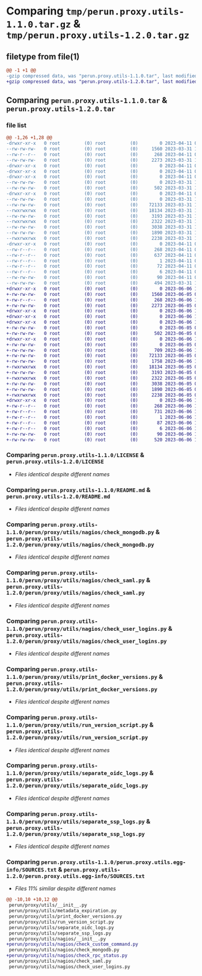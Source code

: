 # Comparing `tmp/perun.proxy.utils-1.1.0.tar.gz` & `tmp/perun.proxy.utils-1.2.0.tar.gz`

## filetype from file(1)

```diff
@@ -1 +1 @@
-gzip compressed data, was "perun.proxy.utils-1.1.0.tar", last modified: Tue Apr 11 08:13:36 2023, max compression
+gzip compressed data, was "perun.proxy.utils-1.2.0.tar", last modified: Tue Jun  6 15:17:46 2023, max compression
```

## Comparing `perun.proxy.utils-1.1.0.tar` & `perun.proxy.utils-1.2.0.tar`

### file list

```diff
@@ -1,26 +1,28 @@
-drwxr-xr-x   0 root         (0) root         (0)        0 2023-04-11 08:13:36.377790 perun.proxy.utils-1.1.0/
--rw-rw-rw-   0 root         (0) root         (0)     1560 2023-03-31 13:01:55.000000 perun.proxy.utils-1.1.0/LICENSE
--rw-r--r--   0 root         (0) root         (0)      268 2023-04-11 08:13:36.377790 perun.proxy.utils-1.1.0/PKG-INFO
--rw-rw-rw-   0 root         (0) root         (0)     2273 2023-03-31 13:21:34.000000 perun.proxy.utils-1.1.0/README.md
-drwxr-xr-x   0 root         (0) root         (0)        0 2023-04-11 08:13:36.045782 perun.proxy.utils-1.1.0/perun/
-drwxr-xr-x   0 root         (0) root         (0)        0 2023-04-11 08:13:36.045782 perun.proxy.utils-1.1.0/perun/proxy/
-drwxr-xr-x   0 root         (0) root         (0)        0 2023-04-11 08:13:36.249787 perun.proxy.utils-1.1.0/perun/proxy/utils/
--rw-rw-rw-   0 root         (0) root         (0)        0 2023-03-31 13:01:55.000000 perun.proxy.utils-1.1.0/perun/proxy/utils/__init__.py
--rw-rw-rw-   0 root         (0) root         (0)      502 2023-03-31 13:01:55.000000 perun.proxy.utils-1.1.0/perun/proxy/utils/metadata_expiration.py
-drwxr-xr-x   0 root         (0) root         (0)        0 2023-04-11 08:13:36.365790 perun.proxy.utils-1.1.0/perun/proxy/utils/nagios/
--rw-rw-rw-   0 root         (0) root         (0)        0 2023-03-31 13:01:55.000000 perun.proxy.utils-1.1.0/perun/proxy/utils/nagios/__init__.py
--rw-rw-rw-   0 root         (0) root         (0)    72133 2023-03-31 13:01:55.000000 perun.proxy.utils-1.1.0/perun/proxy/utils/nagios/check_mongodb.py
--rwxrwxrwx   0 root         (0) root         (0)    18134 2023-03-31 13:21:34.000000 perun.proxy.utils-1.1.0/perun/proxy/utils/nagios/check_saml.py
--rw-rw-rw-   0 root         (0) root         (0)     3193 2023-03-31 14:17:55.000000 perun.proxy.utils-1.1.0/perun/proxy/utils/nagios/check_user_logins.py
--rwxrwxrwx   0 root         (0) root         (0)     2322 2023-03-31 13:01:55.000000 perun.proxy.utils-1.1.0/perun/proxy/utils/print_docker_versions.py
--rw-rw-rw-   0 root         (0) root         (0)     3038 2023-03-31 13:01:55.000000 perun.proxy.utils-1.1.0/perun/proxy/utils/run_version_script.py
--rw-rw-rw-   0 root         (0) root         (0)     1890 2023-03-31 13:01:55.000000 perun.proxy.utils-1.1.0/perun/proxy/utils/separate_oidc_logs.py
--rwxrwxrwx   0 root         (0) root         (0)     2238 2023-03-31 13:01:55.000000 perun.proxy.utils-1.1.0/perun/proxy/utils/separate_ssp_logs.py
-drwxr-xr-x   0 root         (0) root         (0)        0 2023-04-11 08:13:36.053782 perun.proxy.utils-1.1.0/perun.proxy.utils.egg-info/
--rw-r--r--   0 root         (0) root         (0)      268 2023-04-11 08:13:35.000000 perun.proxy.utils-1.1.0/perun.proxy.utils.egg-info/PKG-INFO
--rw-r--r--   0 root         (0) root         (0)      637 2023-04-11 08:13:35.000000 perun.proxy.utils-1.1.0/perun.proxy.utils.egg-info/SOURCES.txt
--rw-r--r--   0 root         (0) root         (0)        1 2023-04-11 08:13:35.000000 perun.proxy.utils-1.1.0/perun.proxy.utils.egg-info/dependency_links.txt
--rw-r--r--   0 root         (0) root         (0)       72 2023-04-11 08:13:35.000000 perun.proxy.utils-1.1.0/perun.proxy.utils.egg-info/requires.txt
--rw-r--r--   0 root         (0) root         (0)        6 2023-04-11 08:13:35.000000 perun.proxy.utils-1.1.0/perun.proxy.utils.egg-info/top_level.txt
--rw-rw-rw-   0 root         (0) root         (0)       90 2023-04-11 08:13:36.381790 perun.proxy.utils-1.1.0/setup.cfg
--rw-rw-rw-   0 root         (0) root         (0)      494 2023-03-31 13:01:55.000000 perun.proxy.utils-1.1.0/setup.py
+drwxr-xr-x   0 root         (0) root         (0)        0 2023-06-06 15:17:46.812100 perun.proxy.utils-1.2.0/
+-rw-rw-rw-   0 root         (0) root         (0)     1560 2023-06-05 07:54:03.000000 perun.proxy.utils-1.2.0/LICENSE
+-rw-r--r--   0 root         (0) root         (0)      268 2023-06-06 15:17:46.812100 perun.proxy.utils-1.2.0/PKG-INFO
+-rw-rw-rw-   0 root         (0) root         (0)     2273 2023-06-05 07:54:03.000000 perun.proxy.utils-1.2.0/README.md
+drwxr-xr-x   0 root         (0) root         (0)        0 2023-06-06 15:17:46.708098 perun.proxy.utils-1.2.0/perun/
+drwxr-xr-x   0 root         (0) root         (0)        0 2023-06-06 15:17:46.708098 perun.proxy.utils-1.2.0/perun/proxy/
+drwxr-xr-x   0 root         (0) root         (0)        0 2023-06-06 15:17:46.744098 perun.proxy.utils-1.2.0/perun/proxy/utils/
+-rw-rw-rw-   0 root         (0) root         (0)        0 2023-06-05 07:54:03.000000 perun.proxy.utils-1.2.0/perun/proxy/utils/__init__.py
+-rw-rw-rw-   0 root         (0) root         (0)      502 2023-06-05 07:54:03.000000 perun.proxy.utils-1.2.0/perun/proxy/utils/metadata_expiration.py
+drwxr-xr-x   0 root         (0) root         (0)        0 2023-06-06 15:17:46.812100 perun.proxy.utils-1.2.0/perun/proxy/utils/nagios/
+-rw-rw-rw-   0 root         (0) root         (0)        0 2023-06-05 07:54:03.000000 perun.proxy.utils-1.2.0/perun/proxy/utils/nagios/__init__.py
+-rw-rw-rw-   0 root         (0) root         (0)      709 2023-06-06 15:09:34.000000 perun.proxy.utils-1.2.0/perun/proxy/utils/nagios/check_custom_command.py
+-rw-rw-rw-   0 root         (0) root         (0)    72133 2023-06-05 07:54:03.000000 perun.proxy.utils-1.2.0/perun/proxy/utils/nagios/check_mongodb.py
+-rw-rw-rw-   0 root         (0) root         (0)     1758 2023-06-06 15:06:39.000000 perun.proxy.utils-1.2.0/perun/proxy/utils/nagios/check_rpc_status.py
+-rwxrwxrwx   0 root         (0) root         (0)    18134 2023-06-05 07:54:03.000000 perun.proxy.utils-1.2.0/perun/proxy/utils/nagios/check_saml.py
+-rw-rw-rw-   0 root         (0) root         (0)     3193 2023-06-05 07:54:03.000000 perun.proxy.utils-1.2.0/perun/proxy/utils/nagios/check_user_logins.py
+-rwxrwxrwx   0 root         (0) root         (0)     2322 2023-06-05 07:54:03.000000 perun.proxy.utils-1.2.0/perun/proxy/utils/print_docker_versions.py
+-rw-rw-rw-   0 root         (0) root         (0)     3038 2023-06-05 07:54:03.000000 perun.proxy.utils-1.2.0/perun/proxy/utils/run_version_script.py
+-rw-rw-rw-   0 root         (0) root         (0)     1890 2023-06-05 07:54:03.000000 perun.proxy.utils-1.2.0/perun/proxy/utils/separate_oidc_logs.py
+-rwxrwxrwx   0 root         (0) root         (0)     2238 2023-06-05 07:54:03.000000 perun.proxy.utils-1.2.0/perun/proxy/utils/separate_ssp_logs.py
+drwxr-xr-x   0 root         (0) root         (0)        0 2023-06-06 15:17:46.744098 perun.proxy.utils-1.2.0/perun.proxy.utils.egg-info/
+-rw-r--r--   0 root         (0) root         (0)      268 2023-06-06 15:17:46.000000 perun.proxy.utils-1.2.0/perun.proxy.utils.egg-info/PKG-INFO
+-rw-r--r--   0 root         (0) root         (0)      731 2023-06-06 15:17:46.000000 perun.proxy.utils-1.2.0/perun.proxy.utils.egg-info/SOURCES.txt
+-rw-r--r--   0 root         (0) root         (0)        1 2023-06-06 15:17:46.000000 perun.proxy.utils-1.2.0/perun.proxy.utils.egg-info/dependency_links.txt
+-rw-r--r--   0 root         (0) root         (0)       87 2023-06-06 15:17:46.000000 perun.proxy.utils-1.2.0/perun.proxy.utils.egg-info/requires.txt
+-rw-r--r--   0 root         (0) root         (0)        6 2023-06-06 15:17:46.000000 perun.proxy.utils-1.2.0/perun.proxy.utils.egg-info/top_level.txt
+-rw-rw-rw-   0 root         (0) root         (0)       90 2023-06-06 15:17:46.812100 perun.proxy.utils-1.2.0/setup.cfg
+-rw-rw-rw-   0 root         (0) root         (0)      520 2023-06-06 15:06:39.000000 perun.proxy.utils-1.2.0/setup.py
```

### Comparing `perun.proxy.utils-1.1.0/LICENSE` & `perun.proxy.utils-1.2.0/LICENSE`

 * *Files identical despite different names*

### Comparing `perun.proxy.utils-1.1.0/README.md` & `perun.proxy.utils-1.2.0/README.md`

 * *Files identical despite different names*

### Comparing `perun.proxy.utils-1.1.0/perun/proxy/utils/nagios/check_mongodb.py` & `perun.proxy.utils-1.2.0/perun/proxy/utils/nagios/check_mongodb.py`

 * *Files identical despite different names*

### Comparing `perun.proxy.utils-1.1.0/perun/proxy/utils/nagios/check_saml.py` & `perun.proxy.utils-1.2.0/perun/proxy/utils/nagios/check_saml.py`

 * *Files identical despite different names*

### Comparing `perun.proxy.utils-1.1.0/perun/proxy/utils/nagios/check_user_logins.py` & `perun.proxy.utils-1.2.0/perun/proxy/utils/nagios/check_user_logins.py`

 * *Files identical despite different names*

### Comparing `perun.proxy.utils-1.1.0/perun/proxy/utils/print_docker_versions.py` & `perun.proxy.utils-1.2.0/perun/proxy/utils/print_docker_versions.py`

 * *Files identical despite different names*

### Comparing `perun.proxy.utils-1.1.0/perun/proxy/utils/run_version_script.py` & `perun.proxy.utils-1.2.0/perun/proxy/utils/run_version_script.py`

 * *Files identical despite different names*

### Comparing `perun.proxy.utils-1.1.0/perun/proxy/utils/separate_oidc_logs.py` & `perun.proxy.utils-1.2.0/perun/proxy/utils/separate_oidc_logs.py`

 * *Files identical despite different names*

### Comparing `perun.proxy.utils-1.1.0/perun/proxy/utils/separate_ssp_logs.py` & `perun.proxy.utils-1.2.0/perun/proxy/utils/separate_ssp_logs.py`

 * *Files identical despite different names*

### Comparing `perun.proxy.utils-1.1.0/perun.proxy.utils.egg-info/SOURCES.txt` & `perun.proxy.utils-1.2.0/perun.proxy.utils.egg-info/SOURCES.txt`

 * *Files 11% similar despite different names*

```diff
@@ -10,10 +10,12 @@
 perun/proxy/utils/__init__.py
 perun/proxy/utils/metadata_expiration.py
 perun/proxy/utils/print_docker_versions.py
 perun/proxy/utils/run_version_script.py
 perun/proxy/utils/separate_oidc_logs.py
 perun/proxy/utils/separate_ssp_logs.py
 perun/proxy/utils/nagios/__init__.py
+perun/proxy/utils/nagios/check_custom_command.py
 perun/proxy/utils/nagios/check_mongodb.py
+perun/proxy/utils/nagios/check_rpc_status.py
 perun/proxy/utils/nagios/check_saml.py
 perun/proxy/utils/nagios/check_user_logins.py
```

